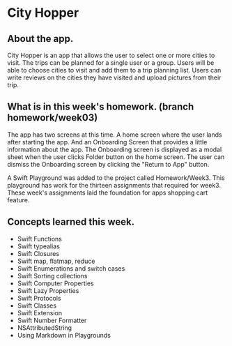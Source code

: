 #  City Hopper

## About the app.

City Hopper is an app that allows the user to select one or more cities to visit. The 
trips can be planned for a single user or a group. Users will be able to choose cities 
to visit and add them to a trip planning list. Users can write reviews on the cities
they have visited and upload pictures from their trip.

## What is in this week's homework. (branch homework/week03)

The app has two screens at this time. A home screen where the user lands after starting the app.
And an Onboarding Screen that provides a little information about the app. The Onboarding screen
is displayed as a modal sheet when the user clicks Folder button on the home screen. The user
can dismiss the Onboarding screen by clicking the "Return to App" button.

A Swift Playground was added to the project called Homework/Week3. This playground has work for
the thirteen assignments that required for week3. These week's assignments laid the foundation for
apps shopping cart feature.

## Concepts learned this week.

* Swift Functions
* Swift typealias
* Swift Closures
* Swift map, flatmap, reduce
* Swift Enumerations and switch cases
* Swift Sorting collections 
* Swift Computer Properties
* Swift Lazy Properties
* Swift Protocols
* Swift Classes
* Swift Extension
* Swift Number Formatter
* NSAttributedString
* Using Markdown in Playgrounds

